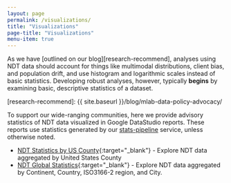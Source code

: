 ```yaml
---
layout: page
permalink: /visualizations/
title: "Visualizations"
page-title: "Visualizations"
menu-item: true
---
```


As we have [outlined on our blog][research-recommend], analyses using NDT data
should account for things like multimodal distributions, client bias,
and population drift, and use histogram and logarithmic scales instead of basic
statistics. Developing robust analyses, however, typically **begins** by examining basic,
descriptive statistics of a dataset.

[research-recommend]: {{ site.baseurl }}/blog/mlab-data-policy-advocacy/

To support our wide-ranging communities, here we provide advisory statistics of
NDT data visualized in Google DataStudio reports. These reports use statistics
generated by our [stats-pipeline](https://github.com/m-lab/stats-pipeline/#readme) service, unless otherwise noted.

* [NDT Statistics by US County](https://datastudio.google.com/s/rM4_hclXQKc){:target="_blank"} - Explore NDT data
  aggregated by United States County 
* [NDT Global
  Statistics](https://datastudio.google.com/s/r6ZnlTmHfwE){:target="_blank"} -
  Explore NDT data aggregated by Continent, Country, ISO3166-2 region, and City.
  
